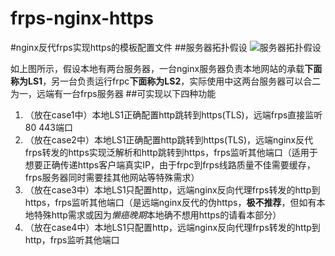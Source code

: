 # frps-nginx-https
#nginx反代frps实现https的模板配置文件
##服务器拓扑假设
![服务器拓扑假设]()

如上图所示，假设本地有两台服务器，一台nginx服务器负责本地网站的承载**下面称为LS1**，另一台负责运行frpc**下面称为LS2**，实际使用中这两台服务器可以合二为一，远端有一台frps服务器
##可实现以下四种功能
1. （放在case1中）本地LS1正确配置http跳转到https(TLS)，远端frps直接监听80 443端口
2. （放在case2中）本地LS1正确配置http跳转到https(TLS)，远端nginx反代frps转发的https实现泛解析和http跳转到https，frps监听其他端口（适用于想要正确传递https客户端真实IP，由于frpc到frps线路质量不佳需要缓存，frps服务器同时需要挂其他网站等特殊需求）
3. （放在case3中）本地LS1只配置http，远端nginx反向代理frps转发的http到https，frps监听其他端口（是远端nginx反代的伪https，**极不推荐**，但如有本地特殊http需求或因为*懒癌晚期*本地确不想用https的请看本部分）
4. （放在case4中）本地LS1只配置http，远端nginx反向代理frps转发的http到http，frps监听其他端口
